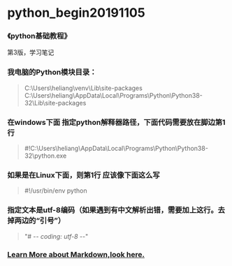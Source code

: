 # python_begin20191105

### 《python基础教程》

第3版，学习笔记

### 我电脑的Python模块目录：

> C:\Users\heliang\venv\Lib\site-packages
> C:\Users\heliang\AppData\Local\Programs\Python\Python38-32\Lib\site-packages



### 在windows下面 指定python解释器路径，下面代码需要放在脚边第1行

> #!C:\Users\heliang\AppData\Local\Programs\Python\Python38-32\python.exe

### 如果是在Linux下面，则第1行 应该像下面这么写

> #!/usr/bin/env python

### 指定文本是utf-8编码（如果遇到有中文解析出错，需要加上这行。去掉两边的“引号”）

>   "# -*- coding: utf-8 -*-"         

### [Learn More about Markdown,look here.](https://guides.github.com/features/mastering-markdown/)
